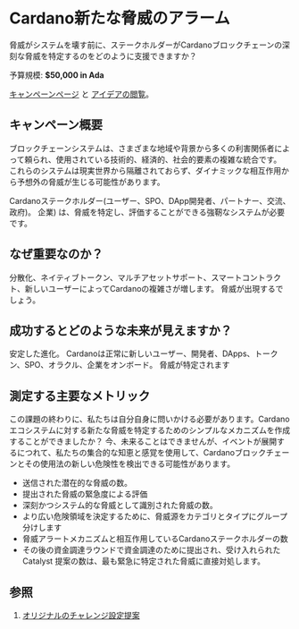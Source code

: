 # Cardano新たな脅威のアラーム

脅威がシステムを壊す前に、ステークホルダーがCardanoブロックチェーンの深刻な脅威を特定するのをどのように支援できますか？

予算規模: **$50,000 in Ada**

[キャンペーンページ](https://cardano.ideascale.com/a/campaign-home/26110) と [アイデアの閲覧](https://cardano.ideascale.com/a/ideas/top/campaign-filter/byids/campaigns/26110/stage/unspecified)。

## キャンペーン概要

ブロックチェーンシステムは、さまざまな地域や背景から多くの利害関係者によって頼られ、使用されている技術的、経済的、社会的要素の複雑な統合です。 これらのシステムは現実世界から隔離されておらず、ダイナミックな相互作用から予想外の脅威が生じる可能性があります。

Cardanoステークホルダー(ユーザー、SPO、DApp開発者、パートナー、交流、政府)。 企業) は、脅威を特定し、評価することができる強靭なシステムが必要です。

## なぜ重要なのか？

分散化、ネイティブトークン、マルチアセットサポート、スマートコントラクト、新しいユーザーによってCardanoの複雑さが増します。 脅威が出現するでしょう。

## 成功するとどのような未来が見えますか？

安定した進化。 Cardanoは正常に新しいユーザー、開発者、DApps、トークン、SPO、オラクル、企業をオンボード。 脅威が特定されます

## 測定する主要なメトリック

この課題の終わりに、私たちは自分自身に問いかける必要があります。Cardanoエコシステムに対する新たな脅威を特定するためのシンプルなメカニズムを作成することができましたか？ 今、未来ることはできませんが、イベントが展開するにつれて、私たちの集合的な知恵と感覚を使用して、Cardanoブロックチェーンとその使用法の新しい危険性を検出できる可能性があります。

- 送信された潜在的な脅威の数。
- 提出された脅威の緊急度による評価
- 深刻かつシステム的な脅威として識別された脅威の数。
- より広い危険領域を決定するために、脅威源をカテゴリとタイプにグループ分けします
- 脅威アラートメカニズムと相互作用しているCardanoステークホルダーの数
- その後の資金調達ラウンドで資金調達のために提出され、受け入れられたCatalyst 提案の数は、最も緊急に特定された脅威に直接対処します。

## 参照

1. [オリジナルのチャレンジ設定提案](https://cardano.ideascale.com/a/dtd/Cardano-Emerging-Threat-Alarm/340926-48088)